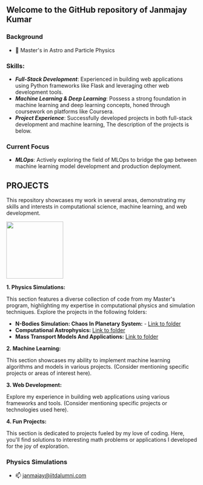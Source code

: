 ## Welcome to the GitHub repository of Janmajay Kumar
 ### Background
- 🔭  Master's in Astro and Particle Physics
### Skills:
- ***Full-Stack Development***: Experienced in building web applications using Python frameworks like Flask and leveraging other web development tools.
- ***Machine Learning & Deep Learning***: Possess a strong foundation in machine learning and deep learning concepts, honed through coursework on platforms like Coursera.
- ***Project Experience***: Successfully developed projects in both full-stack development and machine learning, The description of the projects is below. 
### Current Focus
- ***MLOps***: Actively exploring the field of MLOps to bridge the gap between machine learning model development and production deployment.

## PROJECTS
This repository showcases my work in several areas, demonstrating my skills and interests in computational science, machine learning, and web development. 
  <div id="header" align="left">
  <img src="https://media.giphy.com/media/Tgw604MyLJnDtbi4t0/giphy.gif" width="150" heigh="200" align="center"/>
</div>

 

**1. Physics Simulations:**

This section features a diverse collection of code from my Master's program, highlighting my expertise in computational physics and simulation techniques. Explore the projects in the following folders:

* **N-Bodies Simulation: Chaos In Planetary System:**  - [Link to folder](https://github.com/QED137/Mass-transport-models-and-their-applications)
* **Computational Astrophysics:**  [Link to folder](https://github.com/QED137/N-Body)
* **Mass Transport Models And Applications:**  [Link to folder](https://github.com/QED137/ComputationalAstrophysics)

**2. Machine Learning:**

This section showcases my ability to implement machine learning algorithms and models in various projects.  (Consider mentioning specific projects or areas of interest here).

**3. Web Development:**

Explore my experience in building web applications using various frameworks and tools.  (Consider mentioning specific projects or technologies used here).

**4. Fun Projects:**

This section is dedicated to projects fueled by my love of coding. Here, you'll find solutions to interesting math problems or applications I developed for the joy of exploration.

### Physics Simulations


- 📫 janmajay@iitdalumni.com
